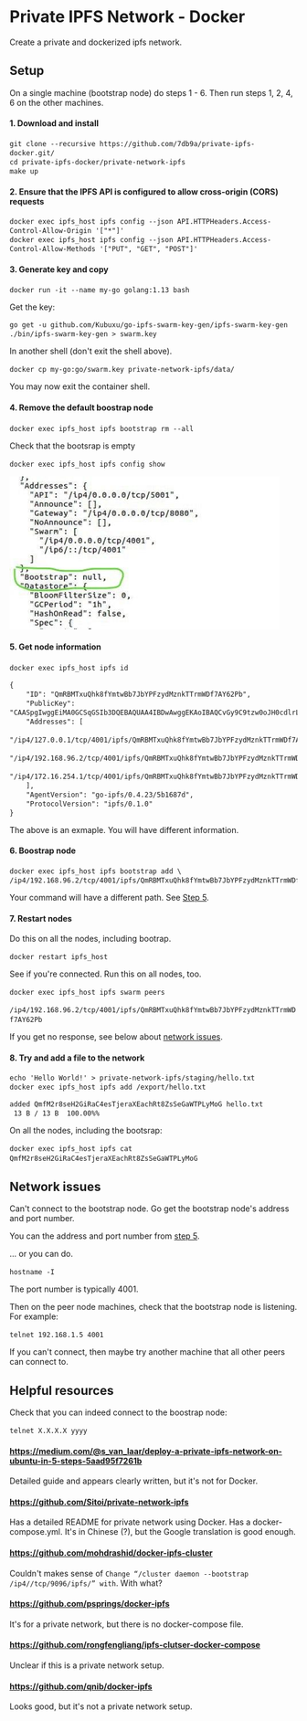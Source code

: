 # Private IPFS Network - Docker

Create a private and dockerized ipfs network.

## Setup

On a single machine (bootstrap node) do steps 1 - 6. Then run steps 1, 2, 4, 6 on the other machines.

#### 1. Download and install

```
git clone --recursive https://github.com/7db9a/private-ipfs-docker.git/
cd private-ipfs-docker/private-network-ipfs
make up
```

#### 2. Ensure that the IPFS API is configured to allow cross-origin (CORS) requests

```
docker exec ipfs_host ipfs config --json API.HTTPHeaders.Access-Control-Allow-Origin '["*"]'
docker exec ipfs_host ipfs config --json API.HTTPHeaders.Access-Control-Allow-Methods '["PUT", "GET", "POST"]'
```

#### 3. Generate key and copy

`docker run -it --name my-go golang:1.13 bash`

Get the key:

```
go get -u github.com/Kubuxu/go-ipfs-swarm-key-gen/ipfs-swarm-key-gen
./bin/ipfs-swarm-key-gen > swarm.key
```

In another shell (don't exit the shell above).

`docker cp my-go:go/swarm.key private-network-ipfs/data/`

You may now exit the container shell.

#### 4. Remove the default boostrap node

`docker exec ipfs_host ipfs bootstrap rm --all`

Check that the bootsrap is empty

`docker exec ipfs_host ipfs config show`

![alt text](ipfs-config-show.png "Title")

#### 5. Get node information

`docker exec ipfs_host ipfs id`

```
{
	"ID": "QmRBMTxuQhk8fYmtwBb7JbYPFzydMznkTTrmWDf7AY62Pb",
	"PublicKey": "CAASpgIwggEiMA0GCSqGSIb3DQEBAQUAA4IBDwAwggEKAoIBAQCvGy9C9tzw0oJH0cdlrLSYORpFmaA53XB7XEd9u5rsY7X6jzUsR0n/X/T0+JblxZHqNC5xgL/kwGNYU7Pgr2mEuP6p3rokAufZSZUCXl0sqXjl53LDJsvWK8czpdSAg+ljWto7VbQAiz56hd7y0KCdrNpH/qySsOdRpJUbsvirG/AGKsJfYJrxNyfO1S9+prbi2XQHLywH1b7Z6dN7NZVVU5Ob/qp8RCRoqiSeZFtHCcsdGdExqh6z8u/pwVo0+O2gtdV2eFdw32T8rnVUrzHn+m3Y4RDwKuSSLeWBgHi5YzR3uVX/3QV78TOf94G+87y855Jj07hYn1qc82TKZ9XTAgMBAAE=",
	"Addresses": [
		"/ip4/127.0.0.1/tcp/4001/ipfs/QmRBMTxuQhk8fYmtwBb7JbYPFzydMznkTTrmWDf7AY62Pb",
		"/ip4/192.168.96.2/tcp/4001/ipfs/QmRBMTxuQhk8fYmtwBb7JbYPFzydMznkTTrmWDf7AY62Pb",
		"/ip4/172.16.254.1/tcp/4001/ipfs/QmRBMTxuQhk8fYmtwBb7JbYPFzydMznkTTrmWDf7AY62Pb"
	],
	"AgentVersion": "go-ipfs/0.4.23/5b1687d",
	"ProtocolVersion": "ipfs/0.1.0"
}

```

The above is an exmaple. You will have different information.

#### 6. Boostrap node


```
docker exec ipfs_host ipfs bootstrap add \
/ip4/192.168.96.2/tcp/4001/ipfs/QmRBMTxuQhk8fYmtwBb7JbYPFzydMznkTTrmWDf7AY62Pb
```

Your command will have a different path. See [Step 5](#5-get-node-information).

#### 7. Restart nodes

Do this on all the nodes, including bootrap.

`docker restart ipfs_host`

See if you're connected. Run this on all nodes, too.

`docker exec ipfs_host ipfs swarm peers`

`/ip4/192.168.96.2/tcp/4001/ipfs/QmRBMTxuQhk8fYmtwBb7JbYPFzydMznkTTrmWDf7AY62Pb`

If you get no response, see below about [network issues](#network-issues).

#### 8. Try and add a file to the network

```
echo 'Hello World!' > private-network-ipfs/staging/hello.txt
docker exec ipfs_host ipfs add /export/hello.txt
```

```
added QmfM2r8seH2GiRaC4esTjeraXEachRt8ZsSeGaWTPLyMoG hello.txt
 13 B / 13 B  100.00%%
```

On all the nodes, including the bootsrap:

`docker exec ipfs_host ipfs cat QmfM2r8seH2GiRaC4esTjeraXEachRt8ZsSeGaWTPLyMoG`

## Network issues

Can't connect to the bootstrap node. Go get the bootstrap node's address and port number.

You can the address and port number from [step 5](#5-get-node-information).

... or you can do.

`hostname -I`

The port number is typically 4001.

Then on the peer node machines, check that the bootstrap node is listening. For example:

`telnet 192.168.1.5 4001`

If you can't connect, then maybe try another machine that all other peers can connect to.

## Helpful resources

Check that you can indeed connect to the boostrap node:

`telnet X.X.X.X yyyy`

#### https://medium.com/@s_van_laar/deploy-a-private-ipfs-network-on-ubuntu-in-5-steps-5aad95f7261b

Detailed guide and appears clearly written, but it's not for Docker.

#### https://github.com/Sitoi/private-network-ipfs

Has a detailed README for private network using Docker. Has a docker-compose.yml. It's in Chinese (?), but the Google translation is good enough.

#### https://github.com/mohdrashid/docker-ipfs-cluster

Couldn't makes sense of `Change “/cluster daemon --bootstrap /ip4//tcp/9096/ipfs/” with`. With what?

#### https://github.com/psprings/docker-ipfs

It's for a private network, but there is no docker-compose file.

#### https://github.com/rongfengliang/ipfs-clutser-docker-compose

Unclear if this is a private network setup.

#### https://github.com/qnib/docker-ipfs

Looks good, but it's not a private network setup.
